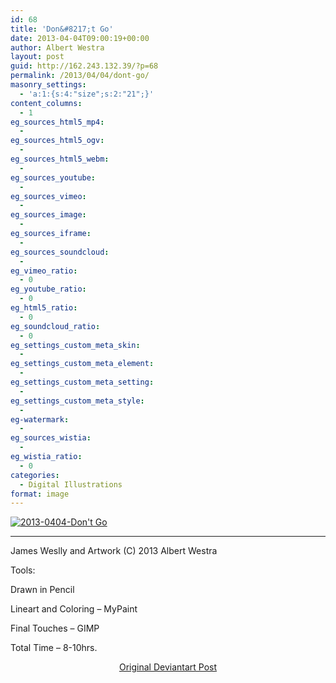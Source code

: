 ```yaml
---
id: 68
title: 'Don&#8217;t Go'
date: 2013-04-04T09:00:19+00:00
author: Albert Westra
layout: post
guid: http://162.243.132.39/?p=68
permalink: /2013/04/04/dont-go/
masonry_settings:
  - 'a:1:{s:4:"size";s:2:"21";}'
content_columns:
  - 1
eg_sources_html5_mp4:
  - 
eg_sources_html5_ogv:
  - 
eg_sources_html5_webm:
  - 
eg_sources_youtube:
  - 
eg_sources_vimeo:
  - 
eg_sources_image:
  - 
eg_sources_iframe:
  - 
eg_sources_soundcloud:
  - 
eg_vimeo_ratio:
  - 0
eg_youtube_ratio:
  - 0
eg_html5_ratio:
  - 0
eg_soundcloud_ratio:
  - 0
eg_settings_custom_meta_skin:
  - 
eg_settings_custom_meta_element:
  - 
eg_settings_custom_meta_setting:
  - 
eg_settings_custom_meta_style:
  - 
eg-watermark:
  - 
eg_sources_wistia:
  - 
eg_wistia_ratio:
  - 0
categories:
  - Digital Illustrations
format: image
---
```

<p style="text-align: left;">
  <a href="http://i0.wp.com/www.odysseywestra.com/wp-content/uploads/2013/04/2013-0404-Dont-Go.jpg"><img class="aligncenter size-full wp-image-1064" src="http://i0.wp.com/www.odysseywestra.com/wp-content/uploads/2013/04/2013-0404-Dont-Go.jpg?fit=904%2C676" alt="2013-0404-Don't Go" srcset="http://i0.wp.com/www.odysseywestra.com/wp-content/uploads/2013/04/2013-0404-Dont-Go.jpg?w=2000 2000w, http://i0.wp.com/www.odysseywestra.com/wp-content/uploads/2013/04/2013-0404-Dont-Go.jpg?resize=200%2C150 200w, http://i0.wp.com/www.odysseywestra.com/wp-content/uploads/2013/04/2013-0404-Dont-Go.jpg?resize=500%2C374 500w, http://i0.wp.com/www.odysseywestra.com/wp-content/uploads/2013/04/2013-0404-Dont-Go.jpg?resize=1024%2C765 1024w, http://i0.wp.com/www.odysseywestra.com/wp-content/uploads/2013/04/2013-0404-Dont-Go.jpg?resize=300%2C224 300w" sizes="(max-width: 2000px) 100vw, 2000px" data-recalc-dims="1" /></a>
</p>

<p style="text-align: left;">
  <!--more-->
</p>

* * *

James Weslly and Artwork (C) 2013 Albert Westra

Tools:
  
Drawn in Pencil
  
Lineart and Coloring &#8211; MyPaint
  
Final Touches &#8211; GIMP

Total Time &#8211; 8-10hrs.

<p style="text-align: center;">
  <a title="Original Deviantart Post" href="http://162.243.132.39/?page_id=4" target="_blank">Original Deviantart Post</a>
</p>